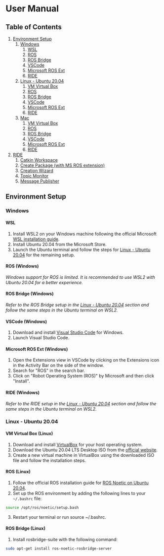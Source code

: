 # User Manual

## Table of Contents

1. [Environment Setup](#environment-setup)
    1. [Windows](#windows)
        1. [WSL](#wsl)
        2. [ROS](#ros-windows)
        3. [ROS Bridge](#ros-bridge-windows)
        4. [VSCode](#vscode-windows)
        5. [Microsoft ROS Ext](#microsoft-ros-ext-windows)
        6. [RIDE](#ride-windows)
    2. [Linux - Ubuntu 20.04](#linux-ubuntu)
        1. [VM Virtual Box](#vm-virtual-box-linux)
        2. [ROS](#ros-linux)
        3. [ROS Bridge](#ros-bridge-linux)
        4. [VSCode](#vscode-linux)
        5. [Microsoft ROS Ext](#microsoft-ros-ext-linux)
        6. [RIDE](#ride-linux)
    3. [Mac](#mac)
        1. [VM Virtual Box](#vm-virtual-box-mac)
        2. [ROS](#ros-mac)
        3. [ROS Bridge](#ros-bridge-mac)
        4. [VSCode](#vscode-mac)
        5. [Microsoft ROS Ext](#microsoft-ros-ext-mac)
        6. [RIDE](#ride-mac)
2. [RIDE](#ride)
    1. [Catkin Workspace](#catkin-workspace)
    2. [Create Package (with MS ROS extension)](#create-package)
    3. [Creation Wizard](#creation-wizard)
    4. [Topic Monitor](#topic-monitor)
    5. [Message Publisher](#message-publisher)


## Environment Setup

### Windows

#### WSL

1. Install WSL2 on your Windows machine following the official Microsoft [WSL installation guide](https://docs.microsoft.com/en-us/windows/wsl/install).
2. Install Ubuntu 20.04 from the Microsoft Store.
3. Launch the Ubuntu terminal and follow the steps for [Linux - Ubuntu 20.04](#linux-ubuntu) for the remaining setup.

#### ROS (Windows)

*Windows support for ROS is limited. It is recommended to use WSL2 with Ubuntu 20.04 for a better experience.*

#### ROS Bridge (Windows)

*Refer to the ROS Bridge setup in the [Linux - Ubuntu 20.04](#ros-bridge-linux) section and follow the same steps in the Ubuntu terminal on WSL2.*

#### VSCode (Windows)

1. Download and install [Visual Studio Code](https://code.visualstudio.com/download) for Windows.
2. Launch Visual Studio Code.

#### Microsoft ROS Ext (Windows)

1. Open the Extensions view in VSCode by clicking on the Extensions icon in the Activity Bar on the side of the window.
2. Search for "ROS" in the search bar.
3. Click on "Robot Operating System (ROS)" by Microsoft and then click "Install".

#### RIDE (Windows)

*Refer to the RIDE setup in the [Linux - Ubuntu 20.04](#ride-linux) section and follow the same steps in the Ubuntu terminal on WSL2.*

### Linux - Ubuntu 20.04

#### VM Virtual Box (Linux)

1. Download and install [VirtualBox](https://www.virtualbox.org/wiki/Downloads) for your host operating system.
2. Download the Ubuntu 20.04 LTS Desktop ISO from the [official website](https://releases.ubuntu.com/20.04/).
3. Create a new virtual machine in VirtualBox using the downloaded ISO file and follow the installation steps.

#### ROS (Linux)

1. Follow the official ROS installation guide for [ROS Noetic on Ubuntu 20.04](http://wiki.ros.org/noetic/Installation/Ubuntu).
2. Set up the ROS environment by adding the following lines to your `~/.bashrc` file:

```bash
source /opt/ros/noetic/setup.bash
```

3. Restart your terminal or run source ~/.bashrc.

#### ROS Bridge (Linux)

1. Install rosbridge-suite with the following command:
```bash
sudo apt-get install ros-noetic-rosbridge-server
```
